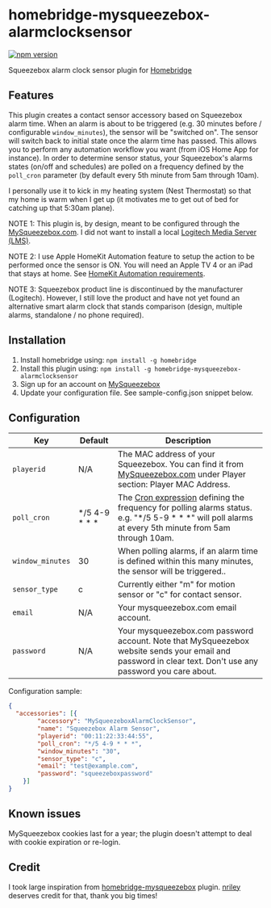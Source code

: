 # homebridge-mysqueezebox-alarmclocksensor

[![npm version](https://badge.fury.io/js/homebridge-mysqueezebox-alarmclocksensor.svg)](https://badge.fury.io/js/homebridge-mysqueezebox-alarmclocksensor)

Squeezebox alarm clock sensor plugin for [Homebridge](https://github.com/nfarina/homebridge)

## Features

This plugin creates a contact sensor accessory based on Squeezebox alarm time. When an alarm is about to be triggered (e.g. 30 minutes before / configurable `window_minutes`), the sensor will be "switched on". The sensor will switch back to initial state once the alarm time has passed. This allows you to perform any automation workflow you want (from iOS Home App for instance).
In order to determine sensor status, your Squeezebox's alarms states (on/off and schedules) are polled on a frequency defined by the `poll_cron` parameter (by default every 5th minute from 5am through 10am).

I personally use it to kick in my heating system (Nest Thermostat) so that my home is warm when I get up (it motivates me to get out of bed for catching up that 5:30am plane).

NOTE 1: This plugin is, by design, meant to be configured through the [MySqueezebox.com](http://mysqueezebox.com). I did not want to install a local [Logitech Media Server (LMS)](https://en.wikipedia.org/wiki/Logitech_Media_Server).

NOTE 2: I use Apple HomeKit Automation feature to setup the action to be performed once the sensor is ON. You will need an Apple TV 4 or an iPad that stays at home. See [HomeKit Automation requirements](https://support.apple.com/en-us/HT207057).

NOTE 3: Squeezebox product line is discontinued by the manufacturer (Logitech). However, I still love the product and have not yet found an alternative smart alarm clock that stands comparison (design, multiple alarms, standalone / no phone required).

## Installation

1. Install homebridge using: `npm install -g homebridge`
2. Install this plugin using: `npm install -g homebridge-mysqueezebox-alarmclocksensor`
3. Sign up for an account on [MySqueezebox](http://mysqueezebox.com/)
4. Update your configuration file. See sample-config.json snippet below.

## Configuration

| Key | Default | Description |
| --- | --- | --- |
| `playerid` | N/A | The MAC address of your Squeezebox. You can find it from [MySqueezebox.com](http://mysqueezebox.com) under Player section: Player MAC Address.|
| `poll_cron` | */5 4-9 * * * | The [Cron expression](https://www.npmjs.com/package/node-cron#cron-syntax) defining the frequency for polling alarms status. e.g. "*/5 5-9 * * *" will poll alarms at every 5th minute from 5am through 10am.|
| `window_minutes` | 30 | When polling alarms, if an alarm time is defined within this many minutes, the sensor will be triggered.. |
| `sensor_type	` | c | Currently either "m" for motion sensor or "c" for contact sensor. |
| `email` | N/A | Your mysqueezebox.com email account. |
| `password` | N/A | Your mysqueezebox.com password account. Note that MySqueezebox website sends your email and password in clear text.  Don't use any password you care about.|

Configuration sample:

```json
{
  "accessories": [{
		"accessory": "MySqueezeboxAlarmClockSensor",
		"name": "Squeezebox Alarm Sensor",
		"playerid": "00:11:22:33:44:55",
		"poll_cron": "*/5 4-9 * * *",
		"window_minutes": "30",
		"sensor_type": "c",
		"email": "test@example.com",
		"password": "squeezeboxpassword"
	}]
}
```

## Known issues

MySqueezebox cookies last for a year; the plugin doesn't attempt to deal with cookie expiration or re-login.

## Credit

I took large inspiration from [homebridge-mysqueezebox](https://github.com/nriley/homebridge-mysqueezebox) plugin. [nriley](https://github.com/nriley) deserves credit for that, thank you big times!
